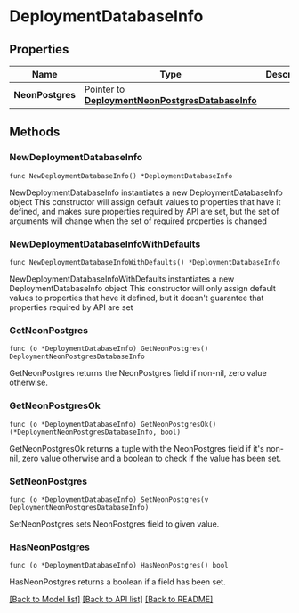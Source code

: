 # DeploymentDatabaseInfo

## Properties

Name | Type | Description | Notes
------------ | ------------- | ------------- | -------------
**NeonPostgres** | Pointer to [**DeploymentNeonPostgresDatabaseInfo**](DeploymentNeonPostgresDatabaseInfo.md) |  | [optional] 

## Methods

### NewDeploymentDatabaseInfo

`func NewDeploymentDatabaseInfo() *DeploymentDatabaseInfo`

NewDeploymentDatabaseInfo instantiates a new DeploymentDatabaseInfo object
This constructor will assign default values to properties that have it defined,
and makes sure properties required by API are set, but the set of arguments
will change when the set of required properties is changed

### NewDeploymentDatabaseInfoWithDefaults

`func NewDeploymentDatabaseInfoWithDefaults() *DeploymentDatabaseInfo`

NewDeploymentDatabaseInfoWithDefaults instantiates a new DeploymentDatabaseInfo object
This constructor will only assign default values to properties that have it defined,
but it doesn't guarantee that properties required by API are set

### GetNeonPostgres

`func (o *DeploymentDatabaseInfo) GetNeonPostgres() DeploymentNeonPostgresDatabaseInfo`

GetNeonPostgres returns the NeonPostgres field if non-nil, zero value otherwise.

### GetNeonPostgresOk

`func (o *DeploymentDatabaseInfo) GetNeonPostgresOk() (*DeploymentNeonPostgresDatabaseInfo, bool)`

GetNeonPostgresOk returns a tuple with the NeonPostgres field if it's non-nil, zero value otherwise
and a boolean to check if the value has been set.

### SetNeonPostgres

`func (o *DeploymentDatabaseInfo) SetNeonPostgres(v DeploymentNeonPostgresDatabaseInfo)`

SetNeonPostgres sets NeonPostgres field to given value.

### HasNeonPostgres

`func (o *DeploymentDatabaseInfo) HasNeonPostgres() bool`

HasNeonPostgres returns a boolean if a field has been set.


[[Back to Model list]](../README.md#documentation-for-models) [[Back to API list]](../README.md#documentation-for-api-endpoints) [[Back to README]](../README.md)


